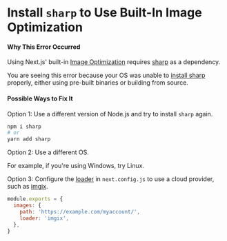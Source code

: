 # Install `sharp` to Use Built-In Image Optimization

#### Why This Error Occurred

Using Next.js' built-in [Image Optimization](https://nextjs.org/docs/basic-features/image-optimization) requires [sharp](https://www.npmjs.com/package/sharp) as a dependency.

You are seeing this error because your OS was unable to [install sharp](https://sharp.pixelplumbing.com/install) properly, either using pre-built binaries or building from source.

#### Possible Ways to Fix It

Option 1: Use a different version of Node.js and try to install `sharp` again.

```bash
npm i sharp
# or
yarn add sharp
```

Option 2: Use a different OS.

For example, if you're using Windows, try Linux.

Option 3: Configure the [loader](https://nextjs.org/docs/basic-features/image-optimization#loader) in `next.config.js` to use a cloud provider, such as [imgix](https://imgix.com).

```js
module.exports = {
  images: {
    path: 'https://example.com/myaccount/',
    loader: 'imgix',
  },
}
```

